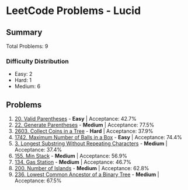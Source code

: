 # LeetCode Problems - Lucid

## Summary
Total Problems: 9

### Difficulty Distribution

- Easy: 2
- Hard: 1
- Medium: 6

## Problems

1. [20. Valid Parentheses](https://leetcode.com/problems/valid-parentheses/) - **Easy** | Acceptance: 42.7%
2. [22. Generate Parentheses](https://leetcode.com/problems/generate-parentheses/) - **Medium** | Acceptance: 77.5%
3. [2603. Collect Coins in a Tree](https://leetcode.com/problems/collect-coins-in-a-tree/) - **Hard** | Acceptance: 37.9%
4. [1742. Maximum Number of Balls in a Box](https://leetcode.com/problems/maximum-number-of-balls-in-a-box/) - **Easy** | Acceptance: 74.4%
5. [3. Longest Substring Without Repeating Characters](https://leetcode.com/problems/longest-substring-without-repeating-characters/) - **Medium** | Acceptance: 37.4%
6. [155. Min Stack](https://leetcode.com/problems/min-stack/) - **Medium** | Acceptance: 56.9%
7. [134. Gas Station](https://leetcode.com/problems/gas-station/) - **Medium** | Acceptance: 46.7%
8. [200. Number of Islands](https://leetcode.com/problems/number-of-islands/) - **Medium** | Acceptance: 62.8%
9. [236. Lowest Common Ancestor of a Binary Tree](https://leetcode.com/problems/lowest-common-ancestor-of-a-binary-tree/) - **Medium** | Acceptance: 67.5%